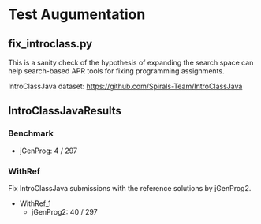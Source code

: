 # Test Augumentation

## fix_introclass.py

This is a sanity check of the hypothesis of expanding the search space can help search-based APR tools for fixing programming assignments.

IntroClassJava dataset: https://github.com/Spirals-Team/IntroClassJava

## IntroClassJavaResults

### Benchmark

* jGenProg: 4 / 297

### WithRef

Fix IntroClassJava submissions with the reference solutions by jGenProg2.

* WithRef_1
  * jGenProg2: 40 / 297
